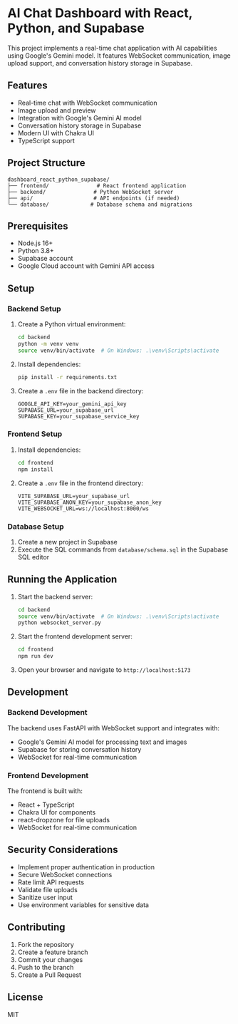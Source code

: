 # AI Chat Dashboard with React, Python, and Supabase

This project implements a real-time chat application with AI capabilities using Google's Gemini model. It features WebSocket communication, image upload support, and conversation history storage in Supabase.

## Features

- Real-time chat with WebSocket communication
- Image upload and preview
- Integration with Google's Gemini AI model
- Conversation history storage in Supabase
- Modern UI with Chakra UI
- TypeScript support

## Project Structure

```
dashboard_react_python_supabase/
├── frontend/               # React frontend application
├── backend/               # Python WebSocket server
├── api/                   # API endpoints (if needed)
└── database/             # Database schema and migrations
```

## Prerequisites

- Node.js 16+
- Python 3.8+
- Supabase account
- Google Cloud account with Gemini API access

## Setup

### Backend Setup

1. Create a Python virtual environment:
   ```bash
   cd backend
   python -m venv venv
   source venv/bin/activate  # On Windows: .\venv\Scripts\activate
   ```

2. Install dependencies:
   ```bash
   pip install -r requirements.txt
   ```

3. Create a `.env` file in the backend directory:
   ```
   GOOGLE_API_KEY=your_gemini_api_key
   SUPABASE_URL=your_supabase_url
   SUPABASE_KEY=your_supabase_service_key
   ```

### Frontend Setup

1. Install dependencies:
   ```bash
   cd frontend
   npm install
   ```

2. Create a `.env` file in the frontend directory:
   ```
   VITE_SUPABASE_URL=your_supabase_url
   VITE_SUPABASE_ANON_KEY=your_supabase_anon_key
   VITE_WEBSOCKET_URL=ws://localhost:8000/ws
   ```

### Database Setup

1. Create a new project in Supabase
2. Execute the SQL commands from `database/schema.sql` in the Supabase SQL editor

## Running the Application

1. Start the backend server:
   ```bash
   cd backend
   source venv/bin/activate  # On Windows: .\venv\Scripts\activate
   python websocket_server.py
   ```

2. Start the frontend development server:
   ```bash
   cd frontend
   npm run dev
   ```

3. Open your browser and navigate to `http://localhost:5173`

## Development

### Backend Development

The backend uses FastAPI with WebSocket support and integrates with:
- Google's Gemini AI model for processing text and images
- Supabase for storing conversation history
- WebSocket for real-time communication

### Frontend Development

The frontend is built with:
- React + TypeScript
- Chakra UI for components
- react-dropzone for file uploads
- WebSocket for real-time communication

## Security Considerations

- Implement proper authentication in production
- Secure WebSocket connections
- Rate limit API requests
- Validate file uploads
- Sanitize user input
- Use environment variables for sensitive data

## Contributing

1. Fork the repository
2. Create a feature branch
3. Commit your changes
4. Push to the branch
5. Create a Pull Request

## License

MIT
